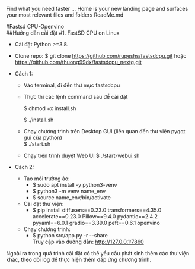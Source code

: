 Find what you need faster … 
Home is your new landing page and surfaces your most relevant files and folders
ReadMe.md

#Fastsd CPU-Openvino  
##Hướng dẫn cài đặt
#1. FastSD CPU on Linux
- Cài đặt Python >=3.8.

- Clone repo: $ git clone https://github.com/rupeshs/fastsdcpu.git
 hoặc https://github.com/thuong99dx/fastsdcpu_nextg.git
- Cách 1:
  - Vào terminal, đi đến thư mục fastsdcpu

  - Thực thi các lệnh command sau để cài đặt

      $ chmod +x install.sh
    
      $ ./install.sh

  - Chạy chương trình trên Desktop GUI (liên quan đến thư viện pygqt gui của python)  
  $ ./start.sh

  - Chạy trên trình duyệt Web UI
  $ ./start-webui.sh
- Cách 2:
  - Tạo môi trường ảo:   
    - $ sudo apt install -y python3-venv
    - $ python3 -m venv name_env
    - $ source name_env/bin/activate
  - Cài đặt thư viện:
    - $ pip install diffusers==0.23.0 transformers==4.35.0 accelerate==0.23.0 Pillow==9.4.0 pydantic==2.4.2 pyyaml==6.0.1 gradio==3.39.0 peft==0.6.1 openvino
  - Chạy chương trình:
    - $ python src/app.py -r --share  
    Truy cập vào đường dẫn: http://127.0.0.1:7860
    
Ngoài ra trong quá trình cài đặt có thể yều cầu phát sinh thêm các thư viện khác, theo dõi log để thực hiện thêm đáp ứng chương trình.